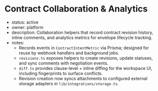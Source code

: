 # Contract Collaboration & Analytics

- status: active
- owner: platform
- description: Collaboration helpers that record contract revision history, inline comments, and analytics metrics for envelope lifecycle tracking.
- notes:
  - Records events in `ContractIntentMetric` via Prisma; designed for reuse by webhook handlers and background jobs.
  - `revisions.ts` exposes helpers to create revisions, update statuses, and sync comments with negotiation events.
  - `diff.ts` provides clause-level + inline diffing for the workspace UI, including fingerprints to surface conflicts.
  - Revision creation now syncs attachments to configured external storage adapters in `lib/integrations/storage.ts`.
